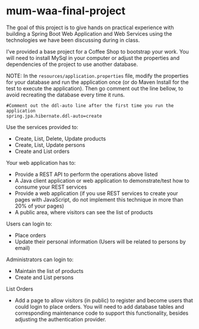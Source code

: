 # mum-waa-final-project
The goal of this project is to give hands on practical experience with building a Spring Boot Web Application and Web Services using the technologies we have been discussing during in class.

I’ve provided a base project for a Coffee Shop to bootstrap your work. You will need to install MySql in your computer or adjust the properties and dependencies of the project to use another database.

NOTE: In the `resources/application.properties` file, modify the properties for your database and run the application once (or do Maven Install for the test to execute the application). Then go comment out the line bellow, to avoid recreating the database every time it runs.

```
#Comment out the ddl-auto line after the first time you run the application
spring.jpa.hibernate.ddl-auto=create
```
 
Use the services provided to:
* Create, List, Delete, Update products
* Create, List, Update persons
* Create and List orders

Your web application has to:

* Provide a REST API to perform the operations above listed
* A Java client application or web application to demonstrate/test how to consume your REST services
* Provide a web application (if you use REST services to create your pages with JavaScript, do not implement this technique in more than 20% of your pages)
* A public area, where visitors can see the list of products

Users can login to:
* Place orders
* Update their personal information (Users will be related to persons by email)

Administrators can login to:
* Maintain the list of products
* Create and List persons

List Orders
* Add a page to allow visitors (in public) to register and become users that could login to place orders. You will need to add database tables and corresponding maintenance code to support this functionality, besides adjusting the authentication provider.
